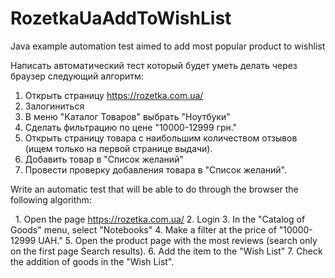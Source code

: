 # RozetkaUaAddToWishList
Java example automation test aimed to add most popular product to wishlist

Написать автоматический тест который будет уметь делать через браузер следующий алгоритм:

 1. Открыть страницу https://rozetka.com.ua/
 2. Залогиниться
 3. В меню "Каталог Товаров" выбрать "Ноутбуки"
 4. Сделать фильтрацию по цене "10000-12999 грн."
 5. Открыть страницу товара с наибольшим количеством отзывов (ищем только на первой странице выдачи).
 6. Добавить товар в "Список желаний"
 7. Провести проверку добавления товара в "Список желаний".


Write an automatic test that will be able to do through the browser the following algorithm:

  1. Open the page https://rozetka.com.ua/
  2. Login
  3. In the "Catalog of Goods" menu, select "Notebooks"
  4. Make a filter at the price of "10000-12999 UAH."
  5. Open the product page with the most reviews (search only on the first page Search results).
  6. Add the item to the "Wish List"
  7. Check the addition of goods in the "Wish List".
